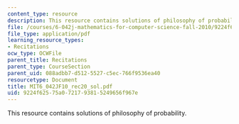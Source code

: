 ```yaml
---
content_type: resource
description: This resource contains solutions of philosophy of probability.
file: /courses/6-042j-mathematics-for-computer-science-fall-2010/9224f62575a0721793815249656f967e_MIT6_042JF10_rec20_sol.pdf
file_type: application/pdf
learning_resource_types:
- Recitations
ocw_type: OCWFile
parent_title: Recitations
parent_type: CourseSection
parent_uid: 088adbb7-d512-5527-c5ec-766f9536ea40
resourcetype: Document
title: MIT6_042JF10_rec20_sol.pdf
uid: 9224f625-75a0-7217-9381-5249656f967e
---
```

This resource contains solutions of philosophy of probability.

